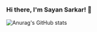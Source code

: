 ### Hi there, I'm Sayan Sarkar! 👋

![Anurag's GitHub stats](https://github-readme-stats.vercel.app/api?username=SKORPION29&show_icons=true&theme=tokyonight)

<!--
**SKORPION29/SKORPION29** is a ✨ _special_ ✨ repository because its `README.md` (this file) appears on your GitHub profile.

Here are some ideas to get you started:

- 🔭 I’m currently working on ...
- 🌱 I’m currently learning ...
- 👯 I’m looking to collaborate on ...
- 🤔 I’m looking for help with ...
- 💬 Ask me about ...
- 📫 How to reach me: ...
- 😄 Pronouns: ...
- ⚡ Fun fact: ...
-->
